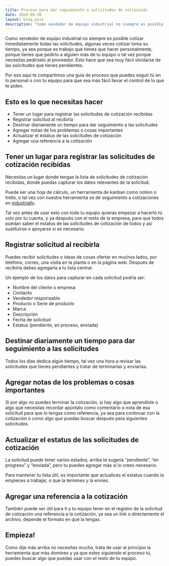 ```yaml
---
title: Proceso para dar seguimiento a solicitudes de cotización
date: 2024-09-30
layout: blog_post
description: "Como vendedor de equipo industrial no siempre es posible cotizar inmediatamente todas las solicitudes, algunas veces cotizar toma su tiempo, ya sea porque es trabajo que tienes que hacer personalmente, porque tienes que pedirlo a alguien más de tu equipo o tal vez porque necesitas pedírselo al proveedor. Esto hace que sea muy fácil olvidarse de las solicitudes que tienes pendientes..."
---
```


Como vendedor de equipo industrial no siempre es posible cotizar inmediatamente todas las solicitudes, algunas veces cotizar toma su tiempo, ya sea porque es trabajo que tienes que hacer personalmente, porque tienes que pedirlo a alguien más de tu equipo o tal vez porque necesitas pedírselo al proveedor. Esto hace que sea muy fácil olvidarse de las solicitudes que tienes pendientes.

Por eso aquí te compartimos una guía de proceso que puedes seguir tú en lo personal o con tu equipo para que sea más fácil llevar el control de lo que te piden.

## Esto es lo que necesitas hacer

- Tener un lugar para registrar las solicitudes de cotización recibidas
- Registrar solicitud al recibirla
- Destinar diariamente un tiempo para dar seguimiento a las solicitudes
- Agregar notas de los problemas o cosas importantes
- Actualizar el estatus de las solicitudes de cotización
- Agregar una referencia a la cotización

## **Tener un lugar para registrar las solicitudes de cotización recibidas**

Necesitas un lugar donde tengas la lista de solicitudes de cotización recibidas, donde puedas capturar los datos relevantes de la solicitud.

Puede ser una hoja de cálculo, un herramienta de kanban como notion o trello, o tal vez con nuestra herramienta se de seguimiento a cotizaciones en [industrially](/).

Tal vez antes de usar esto con todo tu equipo quieras empezar a hacerlo tú solo por tu cuenta, y ya después con el resto de la empresa, para que todos puedan saber el estatus de las solicitudes de cotización de todos y así sustituirse o apoyarse si es necesario.

## Registrar solicitud al recibirla

Puedes recibir solicitudes o ideas de cosas ofertar en muchos lados, por teléfono, correo, una visita en la planta o en la página web. Después de recibirla debes agregarla a tu lista central.

Un ejemplo de los datos para capturar en cada solicitud podría ser:

- Nombre del cliente o empresa
- Contacto
- Vendedor responsable
- Producto o Serie de producto
- Marca
- Descripción
- Fecha de solicitud
- Estatus (pendiente, en proceso, enviada)

## **Destinar diariamente un tiempo para dar seguimiento a las solicitudes**

Todos los días dedica algún tiempo, tal vez una hora a revisar las solicitudes que tienes pendientes y tratar de terminarlas y enviarlas.

## Agregar notas de los problemas o cosas importantes

Si por algo no puedes terminar la cotización, si hay algo que aprendiste o algo que necesitas recordar apúntalo como comentario o nota de esa solicitud para que lo tengas como referencia, ya sea para continuar con la cotización o como algo que puedas buscar después para siguientes solicitudes.

## Actualizar el estatus de las solicitudes de cotización

La solicitud puede tener varios estados, arriba te sugería “pendiente”, “en progreso” y “enviada”, pero tu puedes agregar más si lo crees necesario.

Para mantener tu lista útil, es importante que actualices el estatus cuando la empieces a trabajar, o que la termines y la envíes.

## Agregar una referencia a la cotización

También puede ser útil para ti y tu equipo tener en el registro de la solicitud de cotización una referencia a la cotización, ya sea un link o directamente el archivo, depende el formato en que la tengas.

## Empieza!

Como dije más arriba no necesitas mucho, trata de usar al principio la herramienta que más domines y ya que estes siguiendo el proceso tú, puedes buscar algo que puedas usar con el resto de tu equipo.
